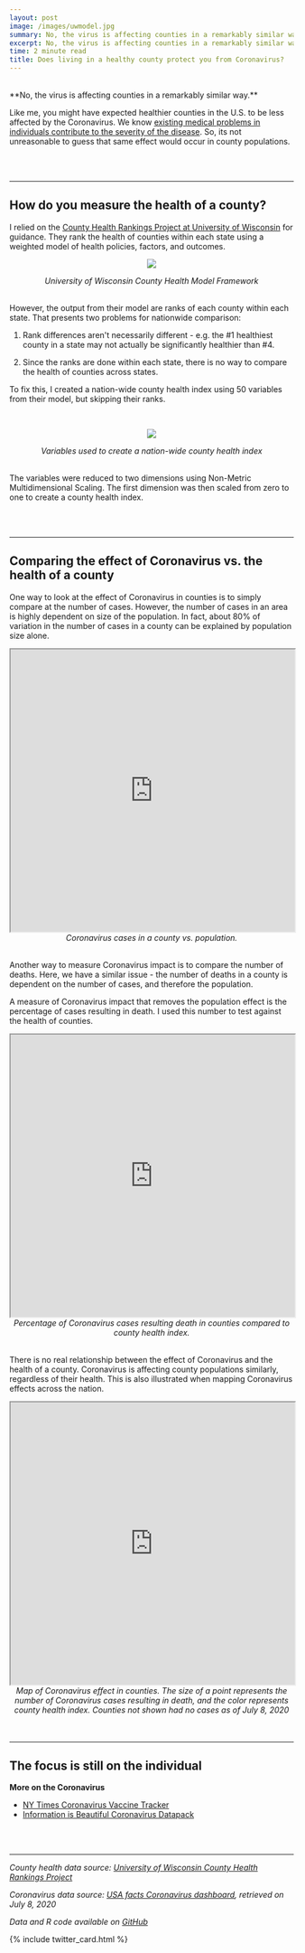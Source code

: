 ```yaml
---
layout: post
image: /images/uwmodel.jpg
summary: No, the virus is affecting counties in a remarkably similar way.
excerpt: No, the virus is affecting counties in a remarkably similar way.
time: 2 minute read
title: Does living in a healthy county protect you from Coronavirus?
---
```

<br>
**No, the virus is affecting counties in a remarkably similar way.**

Like me, you might have expected healthier counties in the U.S. to be less affected by the Coronavirus. We know [existing medical problems in individuals contribute to the severity of the disease](https://www.nytimes.com/2020/07/08/health/coronavirus-risk-factors.html). So, its not unreasonable to guess that same effect would occur in county populations. 

<br>
<br>

***

## How do you measure the health of a county? 

I relied on the [County Health Rankings Project at University of Wisconsin](https://www.countyhealthrankings.org) for guidance. They rank the health of counties within each state using a weighted model of health policies, factors, and outcomes.

<p align="center">
  <img src="{{ site.baseurl }}/images/uwmodel.jpg" />
</p>
<div align="center"><em>University of Wisconsin County Health Model Framework</em></div>

<br>

However, the output from their model are ranks of each county within each state. That presents two problems for nationwide comparison:

 1. Rank differences aren't necessarily different - e.g. the #1 healthiest county in a state may not actually be significantly healthier than #4.
 
 2. Since the ranks are done within each state, there is no way to compare the health of counties across states.

To fix this, I created a nation-wide county health index using 50 variables from their model, but skipping their ranks.

<br>

<p align="center">
  <img src="{{ site.baseurl }}/images/hlthvars.jpg" />
</p>
<div align="center"><em>Variables used to create a nation-wide county health index</em></div>
  
<br>

The variables were reduced to two dimensions using Non-Metric Multidimensional Scaling. The first dimension was then scaled from zero to one to create a county health index.

<br>
<br>

***

## Comparing the effect of Coronavirus vs. the health of a county

One way to look at the effect of Coronavirus in counties is to simply compare at the number of cases. However, the number of cases in an area is highly dependent on size of the population. In fact, about 80% of variation in the number of cases in a county can be explained by population size alone.

<iframe src="https://public.tableau.com/views/Covcaspop/Covcaspop?:showVizHome=no&:embed=true" width="100%" height="500"></iframe>
<div align="center"><em>Coronavirus cases in a county vs. population.</em></div>

<br>

Another way to measure Coronavirus impact is to compare the number of deaths. Here, we have a similar issue - the number of deaths in a county is dependent on the number of cases, and therefore the population.

A measure of Coronavirus impact that removes the population effect is the percentage of cases resulting in death. I used this number to test against the health of counties.

<iframe src="https://public.tableau.com/views/Covdpchlth/Covdpchlth?:showVizHome=no&:embed=true" width="100%" height="500"></iframe>
<div align="center"><em>Percentage of Coronavirus cases resulting death in counties compared to county health index.</em></div>

<br>

There is no real relationship between the effect of Coronavirus and the health of a county. Coronavirus is affecting county populations similarly, regardless of their health. This is also illustrated when mapping Coronavirus effects across the nation.

<iframe src="https://public.tableau.com/views/Covdpchlthmap/Covdpchlthmap?:showVizHome=no&:embed=true" width="100%" height="500"></iframe>
<div align="center"><em>Map of Coronavirus effect in counties. The size of a point represents the number of Coronavirus cases resulting in death, and the color represents county health index. Counties not shown had no cases as of July 8, 2020</em></div>

<br>
<br>

***

## The focus is still on the individual



**More on the Coronavirus**
* [NY Times Coronavirus Vaccine Tracker](https://www.nytimes.com/interactive/2020/science/coronavirus-vaccine-tracker.html)
* [Information is Beautiful Coronavirus Datapack](https://informationisbeautiful.net/visualizations/covid-19-coronavirus-infographic-datapack/)

<br>
<br>

***

*County health data source: [University of Wisconsin County Health Rankings Project](https://www.countyhealthrankings.org)*

*Coronavirus data source: [USA facts Coronavirus dashboard](https://usafacts.org/visualizations/coronavirus-covid-19-spread-map/), retrieved on July 8, 2020*

*Data and R code available on [GitHub](https://github.com/waltscience/countyhealth)*
<br>

{% include twitter_card.html %}
